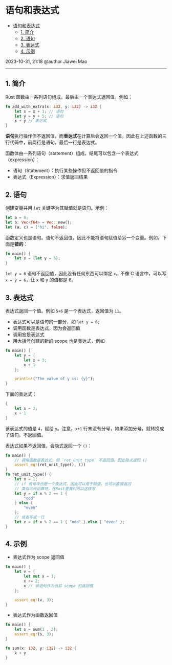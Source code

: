 # 语句和表达式

- [语句和表达式](#语句和表达式)
  - [1. 简介](#1-简介)
  - [2. 语句](#2-语句)
  - [3. 表达式](#3-表达式)
  - [4. 示例](#4-示例)

2023-10-31, 21:18
@author Jiawei Mao
****

## 1. 简介

Rust 函数由一系列语句组成，最后由一个表达式返回值。例如：

```rust
fn add_with_extra(x: i32, y: i32) -> i32 {
    let x = x + 1; // 语句
    let y = y + 5; // 语句
    x + y // 表达式
}
```

**语句**执行操作但不返回值，而**表达式**在计算后会返回一个值，因此在上述函数的三行代码中，前两行是语句，最后一行是表达式。

函数体由一系列语句（statement）组成，结尾可以包含一个表达式（expression）：

- 语句（Statement）：执行某些操作但不返回值的指令
- 表达式（Expression）：求值返回结果

## 2. 语句

创建变量并用 `let` 关键字为其赋值就是语句。示例：

```rust
let a = 8;
let b: Vec<f64> = Vec::new();
let (a, c) = ("hi", false);
```

函数定义也是语句。语句不返回值，因此不能将语句赋值给另一个变量。例如，下面是**错的**：

```rust
fn main() {
    let x = (let y = 6);
}
```

`let y = 6` 语句不返回值，因此没有任何东西可以绑定 `x`。不像 C 语言中，可以写 `x = y = 6`，让 x 和 y 的值都是 6。

## 3. 表达式

表达式返回一个值。例如 `5+6` 是一个表达式，返回值为 `11`。

- 表达式可以是语句的一部分，如 `let y = 6;`
- 调用函数是表达式，因为会返回值
- 调用宏是表达式
- 用大括号创建的新的 scope 也是表达式，例如

```rust
fn main() {
    let y = {
        let x = 3;
        x + 1
    };

    println!("The value of y is: {y}");
}
```

下面的表达式：

```rust
{
    let x = 3;
    x + 1
}
```

该表达式的值是 `4`，赋给 `y`。注意，`x+1` 行末没有分号，如果添加分号，就转换成了语句，不返回值。

表达式如果不返回值，会隐式返回一个 `()`：

```rust
fn main() {
    // 调用函数是表达式，但 `ret_unit_type` 不返回值，因此隐式返回 ()
    assert_eq!(ret_unit_type(), ()) 
}
fn ret_unit_type() {
    let x = 1;
    // if 语句块也是一个表达式，因此可以用于赋值，也可以直接返回
    // 类似三元运算符，在Rust里我们可以这样写
    let y = if x % 2 == 1 {
        "odd"
    } else {
        "even"
    };
    // 或者写成一行
    let z = if x % 2 == 1 { "odd" } else { "even" };
}
```

## 4. 示例

- 表达式作为 scope 返回值

```rust
fn main() {
    let v = {
        let mut x = 1;
        x += 2;
        x // 该语句作为当前 scope 的返回值
    };

    assert_eq!(v, 3);
}
```

- 表达式作为函数返回值

```rust
fn main() {
    let s = sum(1 , 2);
    assert_eq!(s, 3);
}

fn sum(x: i32, y: i32) -> i32 {
    x + y
}
```